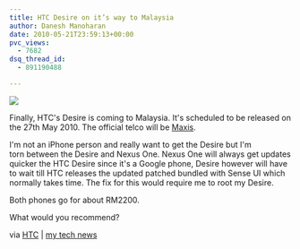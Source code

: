 ```yaml
---
title: HTC Desire on it’s way to Malaysia
author: Danesh Manoharan
date: 2010-05-21T23:59:13+00:00
pvc_views:
  - 7682
dsq_thread_id:
  - 891190488

---
```

![](/wp-content/uploads/2010/05/htc_desire_2.jpg)

Finally, HTC's Desire is coming to Malaysia. It's scheduled to be released on the 27th May 2010. The official telco will be [Maxis][1].

I'm not an iPhone person and really want to get the Desire but I'm torn between the Desire and Nexus One. Nexus One will always get updates quicker the HTC Desire since it's a Google phone, Desire however will have to wait till HTC releases the updated patched bundled with Sense UI which normally takes time. The fix for this would require me to root my Desire.

Both phones go for about RM2200.

What would you recommend?

via [HTC][2] | [my tech news][3]

 [1]: http://www.surveymonkey.com/s/BG3FS2D
 [2]: http://www.facebook.com/home.php?#!/HTCMalaysia?v=wall&story_fbid=127847037232195
 [3]: http://mytechnews.info/b/2010/05/htc-desire-malaysia-launch-next-week.html